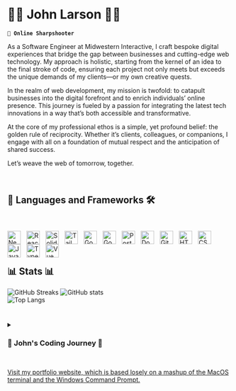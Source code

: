 # 👾👾 John Larson 👾👾

**`🎯 Online Sharpshooter`**

As a Software Engineer at Midwestern Interactive, I craft bespoke digital experiences that bridge the gap between businesses and cutting-edge web technology. My approach is holistic, starting from the kernel of an idea to the final stroke of code, ensuring each project not only meets but exceeds the unique demands of my clients—or my own creative quests.

In the realm of web development, my mission is twofold: to catapult businesses into the digital forefront and to enrich individuals’ online presence. This journey is fueled by a passion for integrating the latest tech innovations in a way that’s both accessible and transformative.

At the core of my professional ethos is a simple, yet profound belief: the golden rule of reciprocity. Whether it’s clients, colleagues, or companions, I engage with all on a foundation of mutual respect and the anticipation of shared success.

Let’s weave the web of tomorrow, together.

<br />

## 🧰 Languages and Frameworks 🛠️

<br />

<img align="left" alt="Next" width="30px" style="padding-right:10px;" src="https://cdn.jsdelivr.net/gh/devicons/devicon/icons/nextjs/nextjs-original.svg" /><img align="left" alt="React" width="30px" style="padding-right:10px;" src="https://cdn.jsdelivr.net/gh/devicons/devicon/icons/react/react-original.svg" />
<img align="left" alt="Solid" width="30px" style="padding-right:10px;" src="https://cdn.jsdelivr.net/gh/devicons/devicon@latest/icons/solidjs/solidjs-original.svg" />
<img align="left" alt="Tailwind" width="30px" style="padding-right:10px;" src="https://cdn.jsdelivr.net/gh/devicons/devicon@latest/icons/tailwindcss/tailwindcss-original.svg" />
<img align="left" alt="Go" width="30px" style="padding-right:10px;" src="https://cdn.jsdelivr.net/gh/devicons/devicon@latest/icons/go/go-original-wordmark.svg" />
<img  align="left" alt="Godot" width="30px" style="padding-right:10px;" src="https://cdn.jsdelivr.net/gh/devicons/devicon@latest/icons/godot/godot-original.svg" />
<img align="left" alt="PostgreSQL" width="30px" style="padding-right:10px;" src="https://cdn.jsdelivr.net/gh/devicons/devicon@latest/icons/postgresql/postgresql-original.svg" />
<img align="left" alt="Docker" width="30px" style="padding-right:10px;" src="https://cdn.jsdelivr.net/gh/devicons/devicon@latest/icons/docker/docker-original.svg" />
<img align="left" alt="Git" width="30px" style="padding-right:10px;" src="https://cdn.jsdelivr.net/gh/devicons/devicon/icons/git/git-original.svg" />
<img align="left" alt="HTML" width="30px" style="padding-right:10px;" src="https://cdn.jsdelivr.net/gh/devicons/devicon/icons/html5/html5-plain.svg" />
<img align="left" alt="CSS" width="30px" style="padding-right:10px;" src="https://cdn.jsdelivr.net/gh/devicons/devicon/icons/css3/css3-plain.svg" />
<img align="left" alt="JavaScript" width="30px" style="padding-right:10px;" src="https://cdn.jsdelivr.net/gh/devicons/devicon/icons/javascript/javascript-plain.svg" />
<img align="left" alt="TypeScript" width="30px" style="padding-right:10px;" src="https://cdn.jsdelivr.net/gh/devicons/devicon/icons/typescript/typescript-plain.svg" />
<img align="left" alt="Vue" width="30px" style="padding-right:10px;" src="https://cdn.jsdelivr.net/gh/devicons/devicon/icons/vuejs/vuejs-original.svg" />
<br />

<br />

## 📊 Stats 📊
![GitHub Streaks](https://streak-stats.demolab.com/?user=w5dev&theme=dracula&hide_border=true&border_radius=5&card_width=800)
![GitHub stats](https://github-readme-stats-pink-six-36.vercel.app/api?username=W5DEV&show_icons=true&count_private=true&include_all_commits=false&theme=dracula&hide_border=true&show=prs_merged,prs_merged_percentage&hide=contribs,issues&custom_title=W5DEV%27s%202024%20GitHub%C2%A0Stats)<br/>
![Top Langs](https://github-readme-stats-pink-six-36.vercel.app/api/top-langs/?username=W5DEV&layout=donut&count_private=true&include_all_commits=true&theme=dracula&hide_border=true&langs_count=20)
<br/>

#

<details>
 <summary><h3>🚨 John's Coding Journey 🚨</h3></summary>

  Embarking on my coding odyssey in the collegiate realm, I honed the art of webcraft with the foundational tools of HTML and CSS, creating responsive websites that were both functional and aesthetically pleasing. The discovery of JavaScript in an academic setting propelled me into the world of interactive in-browser gaming, enhancing my sites with dynamic features.
  
  My technical voyage evolved with Java, where I engineered and refined Minecraft plugins, streamlining server management and enhancing gameplay. In 2013, I ventured into the professional sphere, leveraging my expertise to unveil hidden opportunities within my organization, contributing to .NET e-commerce solutions, and expanding my horizons in digital commerce.
  
  The freelance frontier beckoned in 2014, leading me to architect applications and websites for diverse businesses, thus becoming the start of my private web development business - GreatIdea.dev. My toolkit expanded with JavaScript, PHP, and WordPress, culminating in the creation and stewardship of an online sports journalism venture, South MS Sports (2013-2018).
  
  As a Network Engineer, I continued to elevate my craft from 2017 to 2021, applying my growing skill set to contract endeavors. My reentry into professional web development was marked by the stewardship of over 65 client websites for the Managed IT Services compay I worked at, where I infused my knowledge of React and modern web technologies into active development projects. I soon found a new position as a Senior Fullstack Developer with a digital marketing agency in my hometown, and that strengthened my knowledge and growth with PHP-based websites and web applications, serving over 200 clients with both frontend and backend solutions.
  
  In 2022, I finally found my professional sanctuary at Midwestern Interactive, where my passion for software development is not only nurtured but thrives. I spend most of my time outside of work by contributing with GreatIdea.dev, where I service smaller clients local to Mississippi by architecting and shipping websites and applications that meet their business needs. My current personal pursuits include devising scalable backend APIs, concocting a digital cookbook to safeguard treasured family recipes, and developing pragmatic applications in Go — ranging from budgeting tools to an innovative reloading assistant.
  
  Beyond the digital landscape, I find solace in the embrace of nature, indulging in hiking, camping, and survival. The precision of shooting and the exploration of ham radio frequencies offer a balance to my professional endeavors, grounding me in the tangible joys of the world.
</details>

<br />

[Visit my portfolio website, which is based losely on a mashup of the MacOS terminal and the Windows Command Prompt.](https://www.jjlarson.com/)
